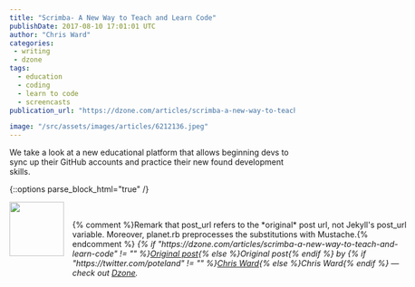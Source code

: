 ```yaml
---
title: "Scrimba- A New Way to Teach and Learn Code"
publishDate: 2017-08-10 17:01:01 UTC
author: "Chris Ward"
categories:
 - writing
 - dzone
tags:
  - education
  - coding
  - learn to code
  - screencasts
publication_url: "https://dzone.com/articles/scrimba-a-new-way-to-teach-and-learn-code"

image: "/src/assets/images/articles/6212136.jpeg"
---
```

We take a look at a new educational platform that allows beginning devs to sync up their GitHub accounts and practice their new found development skills.


{::options parse_block_html="true" /}
<div class="author">
   <img src="https://www.rss-specifications.com/rss-spec-rss.gif" style="width: 96px; height: 96;">
   <span style="position: absolute; padding: 32px 15px;">{% comment %}Remark that post_url refers to the *original* post url, not Jekyll's post_url variable. Moreover, planet.rb preprocesses the substitutions with Mustache.{% endcomment %}
      <i>{% if "https://dzone.com/articles/scrimba-a-new-way-to-teach-and-learn-code" != "" %}<a href="https://dzone.com/articles/scrimba-a-new-way-to-teach-and-learn-code">Original post</a>{% else %}Original post{% endif %} by {% if "https://twitter.com/poteland" != "" %}<a href="https://twitter.com/poteland">Chris Ward</a>{% else %}Chris Ward{% endif %} &mdash; check out <a href="https://dzone.com">Dzone</a>.</i>
  </span>
</div>
